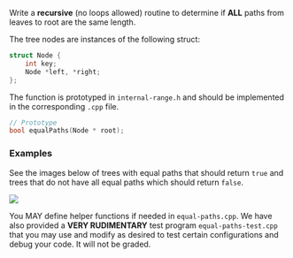 Write a **recursive** (no loops allowed) routine to determine if **ALL** paths from leaves to root are the same length.  

The tree nodes are instances of the following struct:

```c++
struct Node {
    int key;
    Node *left, *right;
};
```

The function is prototyped in `internal-range.h` and should be implemented in the corresponding `.cpp` file.

```c++
// Prototype
bool equalPaths(Node * root);
```

### Examples

See the images below of trees with equal paths that should return `true` and trees that do not have all equal paths which should return `false`.

<img src=/{{site.baseurl}}/homework/img/bt-equal-paths.png>

<!--
```
  4
 / \
3   5
     \
      6
```
- A call to `sumInternalRange(root, 2, 3, 4)` should return 2 since nodes 3, 4, and 5 are above depth 2 (but 6 is not) and nodes 3 and 4 are in the inclusive range: [3,4].

-->


You MAY define helper functions if needed in `equal-paths.cpp`.  We have also provided a **VERY RUDIMENTARY** test program `equal-paths-test.cpp` that you may use and modify as desired to test certain configurations and debug your code.  It will not be graded.
